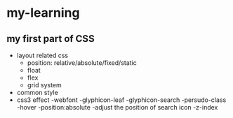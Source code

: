 # my-learning

## my first part of CSS

- layout related css
  - position: relative/absolute/fixed/static
  - float
  - flex
  - grid system
- common style
- css3 effect
-webfont
 -glyphicon-leaf
 -glyphicon-search
-persudo-class
  -hover
-position:absolute
  -adjust the position of search icon
-z-index
  
